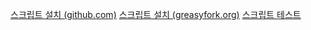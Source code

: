[스크립트 설치 (github.com)](https://github.com/githubkorean/Link-Blocker/raw/refs/heads/main/%ED%94%BC%EC%8B%B1%20%EB%A7%81%ED%81%AC%20%EC%B0%A8%EB%8B%A8%EA%B8%B0.user.js)
[스크립트 설치 (greasyfork.org)](https://greasyfork.org/ko/scripts/533744)
[스크립트 테스트](https://githubkorean.github.io/Link-Blocker/)
